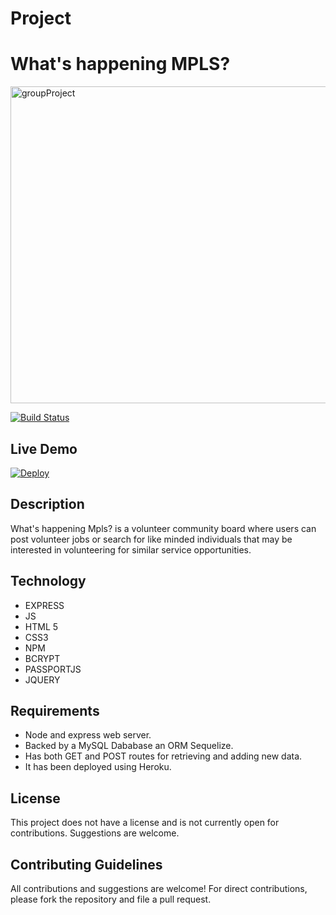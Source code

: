 # Project 
# What's happening MPLS?
<img width="507" alt="groupProject" src="https://user-images.githubusercontent.com/45779399/61831136-8c7b4f00-ae32-11e9-87a4-fb9388514284.png">

[![Build Status](https://travis-ci.org/joemccann/dillinger.svg?branch=master)](https://travis-ci.org/joemccann/dillinger)

## Live Demo

[![Deploy](https://www.herokucdn.com/deploy/button.svg)](https://immense-crag-12175.herokuapp.com/)

## Description

What's happening Mpls? is a volunteer community board where users can post volunteer jobs or search for like minded individuals that may be interested in volunteering for similar service opportunities.

## Technology
* EXPRESS
* JS
* HTML 5
* CSS3
* NPM
* BCRYPT
* PASSPORTJS
* JQUERY

## Requirements 

- Node and express web server.
- Backed by a MySQL Dababase an ORM Sequelize.
- Has both GET and POST routes for retrieving and adding new data.
- It has been deployed using Heroku.

## License
This project does not have a license and is not currently open for contributions. Suggestions are welcome.


## Contributing Guidelines

All contributions and suggestions are welcome! For direct contributions, please fork the repository and file a pull request.

   



